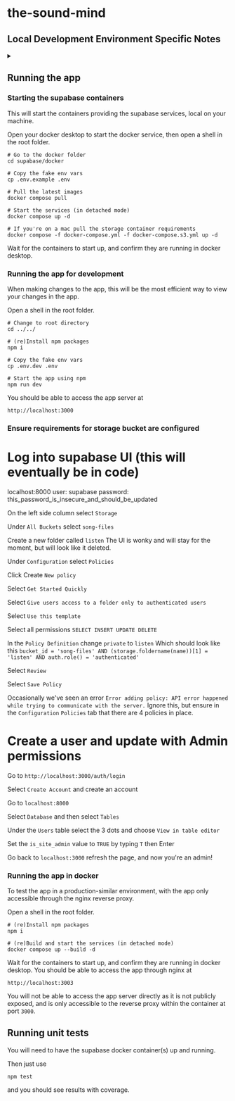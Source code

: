 # the-sound-mind

## Local Development Environment Specific Notes

<details>

<summary></summary>

### MacOS without Docker Desktop (entirely command line)

If you want to run Docker entirely from the command line we recommend using [Colima](https://github.com/abiosoft/colima).

It can be installed with [Homebrew](https://brew.sh/).

Docker and Docker Compose should also be installed via Homebrew.

<code>brew install docker</code>

<code>brew install docker-compose</code>

The colima VM needs to be started with the virtiofs mount type in order to avoid a mismatch between filesystem ownership/permissions when the postgresql data is mounted from a host directory (on the macOS filesystem) into the container.

<code>colima start virtio --mount-type=virtiofs</code>

The following may need to be added to your `~/.docker/config.json` in order to avoid permissions issues with certain volumes.

<code>{
        "currentContext": "colima-virtio",
        "cliPluginsExtraDirs": [
                "/opt/homebrew/lib/docker/cli-plugins"
        ]
]</code>

may need to be added to your Docker config.  This allows Docker to find the docker-compose plugin which will allow commands like

<code>docker compose up  # without the dash (Docker executing compose as a plugin)</code>

as opposed to commands like

<code>docker-compose up  # with the dash (directly running the docker-compose binary)</code>

We've found this to be nessesary, as bringing up the containers with docker-compose instead of docker compose will result in connectivity issues between containers.

### Docker Engine on Linux

We recommend installing Docker with the instructions located here: [Install Docker Engine](https://docs.docker.com/engine/install/)

</details>

## Running the app

### Starting the supabase containers

This will start the containers providing the supabase services, local on your machine.

Open your docker desktop to start the docker service, then open a shell in the root folder.

```shell
# Go to the docker folder
cd supabase/docker

# Copy the fake env vars
cp .env.example .env

# Pull the latest images
docker compose pull

# Start the services (in detached mode)
docker compose up -d

# If you're on a mac pull the storage container requirements
docker compose -f docker-compose.yml -f docker-compose.s3.yml up -d
```

Wait for the containers to start up, and confirm they are running in docker desktop.

### Running the app for development

When making changes to the app, this will be the most efficient way to view your changes in the app. 

Open a shell in the root folder.

```shell
# Change to root directory
cd ../../

# (re)Install npm packages
npm i

# Copy the fake env vars
cp .env.dev .env

# Start the app using npm
npm run dev
```

You should be able to access the app server at

`http://localhost:3000`

### Ensure requirements for storage bucket are configured

# Log into supabase UI (this will eventually be in code)
localhost:8000
user: supabase
password: this_password_is_insecure_and_should_be_updated

On the left side column select `Storage`

Under `All Buckets` select `song-files`

Create a new folder called `listen`
The UI is wonky and will stay for the moment, but will look like it deleted.

Under `Configuration` select `Policies`

Click Create `New policy`

Select `Get Started Quickly`

Select `Give users access to a folder only to authenticated users`

Select `Use this template`

Select all permissions `SELECT INSERT UPDATE DELETE`

In the `Policy Definition` change `private` to `listen`
Which should look like this
```bucket_id = 'song-files' AND (storage.foldername(name))[1] = 'listen' AND auth.role() = 'authenticated'```

Select `Review`

Select `Save Policy`

Occasionally we've seen an error
`Error adding policy: API error happened while trying to communicate with the server.`
Ignore this, but ensure in the `Configuration` `Policies` tab that there are 4 policies in place.

# Create a user and update with Admin permissions
Go to `http://localhost:3000/auth/login`

Select `Create Account` and create an account

Go to `localhost:8000`

Select `Database` and then select `Tables`

Under the `Users` table select the 3 dots and choose `View in table editor`

Set the `is_site_admin` value to `TRUE` by typing `T` then Enter

Go back to `localhost:3000` refresh the page, and now you're an admin!

### Running the app in docker

To test the app in a production-similar environment, with the app only accessible through the nginx reverse proxy.

Open a shell in the root folder.

```shell
# (re)Install npm packages
npm i

# (re)Build and start the services (in detached mode)
docker compose up --build -d
```

Wait for the containers to start up, and confirm they are running in docker desktop. You should be able to access the app through nginx at 

`http://localhost:3003`

You will not be able to access the app server directly as it is not publicly exposed, and is only accessible to the reverse proxy within the container at port `3000`.

## Running unit tests

You will need to have the supabase docker container(s) up and running.

Then just use

`npm test`

and you should see results with coverage.
